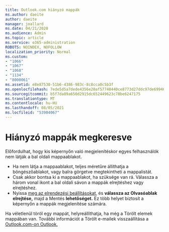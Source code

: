```yaml
---
title: Outlook.com hiányzó mappák
ms.author: daeite
author: daeite
manager: joallard
ms.date: 04/21/2020
ms.audience: Admin
ms.topic: article
ms.service: o365-administration
ROBOTS: NOINDEX, NOFOLLOW
localization_priority: Normal
ms.custom:
- "1066"
- "1067"
- "1068"
- "1134"
- "8000061"
ms.assetid: e8e87530-51b6-4386-983c-8c8cca0c5b3f
ms.openlocfilehash: 7ede5d5a7dede4356e20af57740440ce8773d27ddc97de699466ad05c1c7a4bb
ms.sourcegitcommit: b5f7da89a650d2915dc652449623c78be6247175
ms.translationtype: MT
ms.contentlocale: hu-HU
ms.lasthandoff: 08/05/2021
ms.locfileid: "53984067"
---
```

# <a name="find-missing-folders"></a>Hiányzó mappák megkeresve

Előfordulhat, hogy kis képernyőn való megjelenítéskor egyes felhasználók nem látják a bal oldali mappaablakot.

- Ha nem látja a mappaablakot, teljes méretűre állíthatja a böngészőablakot, vagy balra görgetve megtekintheti a mappalistát.
- Csak akkor bontsa ki a mappaablakot, ha szüksége van rá. Válassza a három vonal ikont a bal oldali sávon a mappák elrejtéshez vagy elrejtéshez.
- Nyissa [meg az elrendezési beállításokat,](https://outlook.live.com/mail/options/mail/layout) és **válassza az Olvasóablak elrejtése,** majd a Mentés **lehetőséget.** Ez több helyet biztosít a képernyőn a mappák megjelenítése számára.

Ha véletlenül töröl egy mappát, helyreállíthatja, ha még a Törölt elemek mappában van. További információt a Törölt e-mailek visszaállítása a [Outlook.com-on Outlook.](https://support.office.com/article/cf06ab1b-ae0b-418c-a4d9-4e895f83ed50)
